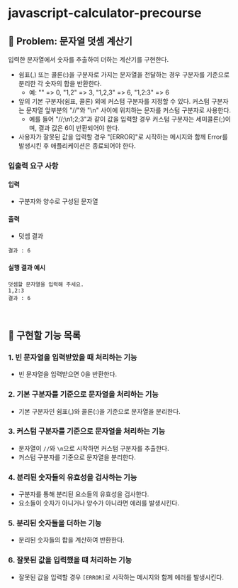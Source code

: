 # javascript-calculator-precourse

## 🧮 Problem: 문자열 덧셈 계산기

입력한 문자열에서 숫자를 추출하여 더하는 계산기를 구현한다.

-   쉼표(,) 또는 콜론(:)을 구분자로 가지는 문자열을 전달하는 경우 구분자를 기준으로 분리한 각 숫자의 합을 반환한다.
    -   예: "" => 0, "1,2" => 3, "1,2,3" => 6, "1,2:3" => 6
-   앞의 기본 구분자(쉼표, 콜론) 외에 커스텀 구분자를 지정할 수 있다. 커스텀 구분자는 문자열 앞부분의 "//"와 "\n" 사이에 위치하는 문자를 커스텀 구분자로 사용한다.
    -   예를 들어 "//;\n1;2;3"과 같이 값을 입력할 경우 커스텀 구분자는 세미콜론(;)이며, 결과 값은 6이 반환되어야 한다.
-   사용자가 잘못된 값을 입력할 경우 "[ERROR]"로 시작하는 메시지와 함께 Error를 발생시킨 후 애플리케이션은 종료되어야 한다.

### 입출력 요구 사항

#### 입력

-   구분자와 양수로 구성된 문자열

#### 출력

-   덧셈 결과

```
결과 : 6
```

#### 실행 결과 예시

```
덧셈할 문자열을 입력해 주세요.
1,2:3
결과 : 6
```

<br>

## 📜 구현할 기능 목록

### 1. 빈 문자열을 입력받았을 때 처리하는 기능

-   빈 문자열을 입력받으면 0을 반환한다.

### 2. 기본 구분자를 기준으로 문자열을 처리하는 기능

-   기본 구분자인 쉼표(,)와 콜론(:)을 기준으로 문자열을 분리한다.

### 3. 커스텀 구분자를 기준으로 문자열을 처리하는 기능

-   문자열이 `//`와 `\n`으로 시작하면 커스텀 구분자를 추출한다.
-   커스텀 구분자를 기준으로 문자열을 분리한다.

### 4. 분리된 숫자들의 유효성을 검사하는 기능

-   구분자를 통해 분리된 요소들의 유효성을 검사한다.
-   요소들이 숫자가 아니거나 양수가 아니라면 에러를 발생시킨다.

### 5. 분리된 숫자들을 더하는 기능

-   분리된 숫자들의 합을 계산하여 반환한다.

### 6. 잘못된 값을 입력했을 떄 처리하는 기능

-   잘못된 값을 입력할 경우 `[ERROR]`로 시작하는 메시지와 함께 에러를 발생시킨다.

